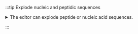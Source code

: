 
:::tip Explode nucleic and peptidic sequences

<details>
    <summary>
    The editor can explode peptide or nucleic acid sequences.
    </summary>
    <div>

## Explode nucleic and peptidic sequences

Most of the time you enter a peptidic or nucleic sequence as one letters code.

However, it may happen that you have the terminal chain modified like in the case of a small tripeptide `AAL` that would have on the N-term a Boc and on the C-term a NH2.

In order to enter correctly you should first enter the sequence `AAL` and then explode the sequence. You may then change the N-term and C-term.

![](explode.gif)

</div>

</details>

:::